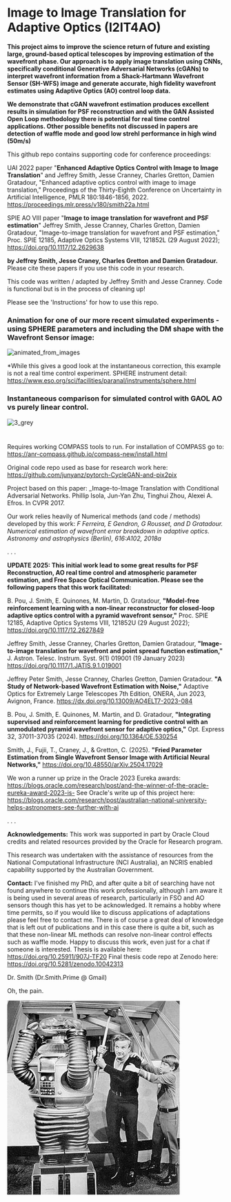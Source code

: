 # Image to Image Translation for Adaptive Optics (I2IT4AO) 

**This project aims to improve the science return of future and existing large, ground-based optical telescopes by improving estimation of the wavefront phase. Our approach is to apply image translation using CNNs, specifically conditional Generative Adversarial Networks (cGANs) to interpret wavefront information from a Shack-Hartmann Wavefront Sensor (SH-WFS) image and generate accurate, high fidelity wavefront estimates using Adaptive Optics (AO) control loop data.**

**We demonstrate that cGAN wavefront estimation produces excellent results in simulation for PSF reconstruction and with the GAN Assisted Open Loop methodology there is potential for real time control applications. Other possible benefits not discussed in papers are detection of waffle mode and good low strehl performance in high wind (50m/s)**

This github repo contains supporting code for conference proceedings:

UAI 2022 paper "**Enhanced Adaptive Optics Control with Image to Image Translation**"  and
Jeffrey Smith, Jesse Cranney, Charles Gretton, Damien Gratadour, "Enhanced adaptive optics control with image to image translation," Proceedings of the Thirty-Eighth Conference on Uncertainty in Artificial Intelligence, PMLR 180:1846-1856, 2022. https://proceedings.mlr.press/v180/smith22a.html

SPIE AO VIII paper "**Image to image translation for wavefront and PSF estimation**" 
Jeffrey Smith, Jesse Cranney, Charles Gretton, Damien Gratadour, "Image-to-image translation for wavefront and PSF estimation," Proc. SPIE 12185, Adaptive Optics Systems VIII, 121852L (29 August 2022); https://doi.org/10.1117/12.2629638

**by Jeffrey Smith, Jesse Craney, Charles Gretton and Damien Gratadour.**
Please cite these papers if you use this code in your research.

This code was written / adapted by Jeffrey Smith and Jesse Cranney.
Code is functional but is in the process of cleaning up!

Please see the 'Instructions' for how to use this repo.

### Animation for one of our more recent simulated experiments - using SPHERE parameters and including the DM shape with the Wavefront Sensor image:

![animated_from_images](https://user-images.githubusercontent.com/104841506/178396080-5f5ce8a9-7679-4fd3-bc94-da9fc105f0b3.gif)

*While this gives a good look at the instantaneous correction, this example is not a real time control experiment. SPHERE instrument detail: https://www.eso.org/sci/facilities/paranal/instruments/sphere.html

### Instantaneous comparison for simulated control with GAOL AO vs purely linear control. 

![3_grey](https://user-images.githubusercontent.com/104841506/178396370-af214a9c-bc33-473a-9e19-29a86c257d73.png)

#
#
#

Requires working COMPASS tools to run. For installation of COMPASS go to:
https://anr-compass.github.io/compass-new/install.html

Original code repo used as base for research work here:
https://github.com/junyanz/pytorch-CycleGAN-and-pix2pix

Project based on this paper:
_Image-to-Image Translation with Conditional Adversarial Networks.
Phillip Isola, Jun-Yan Zhu, Tinghui Zhou, Alexei A. Efros. In CVPR 2017.

Our work relies heavily of Numerical methods (and code / methods) developed by this work:
_F Ferreira, E Gendron, G Rousset, and D Gratadour. Numerical estimation of wavefront error breakdown in adaptive optics. 
Astronomy and astrophysics (Berlin), 616:A102, 2018a_

.
.
.

**UPDATE 2025: 
This initial work lead to some great results for PSF Reconstruction, AO real time control and atmospheric parameter estimation, and Free Space Optical Communication. Please see the following papers that this work facilitated:**

B. Pou, J. Smith, E. Quinones, M. Martin, D. Gratadour, **"Model-free reinforcement learning with a non-linear reconstructor for closed-loop adaptive optics control with a pyramid wavefront sensor,"** Proc. SPIE 12185, Adaptive Optics Systems VIII, 121852U (29 August 2022); https://doi.org/10.1117/12.2627849

Jeffrey Smith, Jesse Cranney, Charles Gretton, Damien Gratadour, **"Image-to-image translation for wavefront and point spread function estimation,"** J. Astron. Telesc. Instrum. Syst. 9(1) 019001 (19 January 2023) https://doi.org/10.1117/1.JATIS.9.1.019001

Jeffrey Peter Smith, Jesse Cranney, Charles Gretton, Damien Gratadour. **"A Study of Network-based Wavefront Estimation with Noise,"** Adaptive Optics for Extremely Large Telescopes 7th Edition, ONERA, Jun 2023, Avignon, France. https://dx.doi.org/10.13009/AO4ELT7-2023-084

B. Pou, J. Smith, E. Quinones, M. Martin, and D. Gratadour, **"Integrating supervised and reinforcement learning for predictive control with an unmodulated pyramid wavefront sensor for adaptive optics,"** Opt. Express 32, 37011-37035 (2024). https://doi.org/10.1364/OE.530254

Smith, J., Fujii, T., Craney, J., & Gretton, C. (2025). **"Fried Parameter Estimation from Single Wavefront Sensor Image with Artificial Neural Networks,"** https://doi.org/10.48550/arXiv.2504.17029

We won a runner up prize in the Oracle 2023 Eureka awards: https://blogs.oracle.com/research/post/and-the-winner-of-the-oracle-eureka-award-2023-is- 
See Oracle's write up of this project here: https://blogs.oracle.com/research/post/australian-national-university-helps-astronomers-see-further-with-ai 

.
.
.

**Acknowledgements:**
This work was supported in part by Oracle Cloud credits and related resources provided by the Oracle for Research program.

This research was undertaken with the assistance of resources from the National Computational Infrastructure (NCI Australia), an NCRIS enabled capability supported by the Australian Government.

**Contact:**
I've finished my PhD, and after quite a bit of searching have not found anywhere to continue this work professionally, although I am aware it is being used in several areas of research, particularly in FSO and AO sensors though this has yet to be acknowledged. It remains a hobby where time permits, so if you would like to discuss applications of adaptations please feel free to contact me. There is of course a great deal of knowledge that is left out of publications and in this case there is quite a bit, such as that these non-linear ML methods can resolve non-linear control effects such as waffle mode. Happy to discuss this work, even just for a chat if someone is interested. Thesis is available here: https://doi.org/10.25911/907J-TF20 Final thesis code repo at Zenodo here: https://doi.org/10.5281/zenodo.10042313

Dr. Smith
(Dr.Smith.Prime @ Gmail)

Oh, the pain. 

![](lost-space-robot-will-1405924972.jpg)
